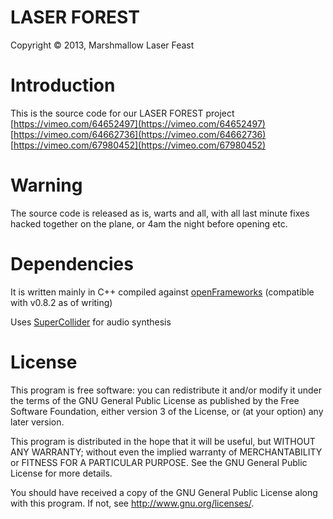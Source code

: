 # LASER FOREST
Copyright © 2013, Marshmallow Laser Feast


# Introduction
This is the source code for our LASER FOREST project
[https://vimeo.com/64652497](https://vimeo.com/64652497)
[https://vimeo.com/64662736](https://vimeo.com/64662736)
[https://vimeo.com/67980452](https://vimeo.com/67980452)

# Warning
The source code is released as is, warts and all, with all last minute fixes hacked together on the plane, or 4am the night before opening etc. 


# Dependencies
It is written mainly in C++ compiled against [openFrameworks](http://openframeworks.cc)
(compatible with v0.8.2 as of writing)

Uses [SuperCollider](http://supercollider.sourceforge.net/) for audio synthesis




# License
This program is free software: you can redistribute it and/or modify
it under the terms of the GNU General Public License as published by
the Free Software Foundation, either version 3 of the License, or
(at your option) any later version.

This program is distributed in the hope that it will be useful,
but WITHOUT ANY WARRANTY; without even the implied warranty of
MERCHANTABILITY or FITNESS FOR A PARTICULAR PURPOSE.  See the
GNU General Public License for more details.

You should have received a copy of the GNU General Public License
along with this program.  If not, see <http://www.gnu.org/licenses/>.